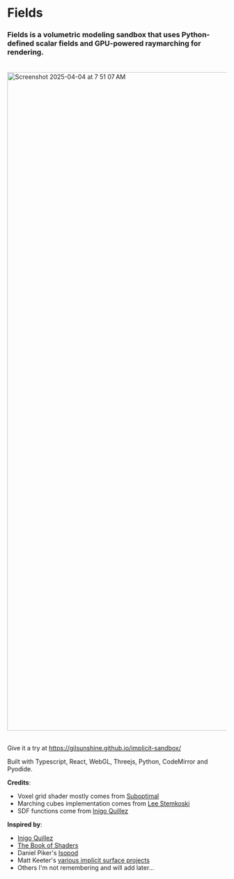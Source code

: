 # Fields
### Fields is a volumetric modeling sandbox that uses Python-defined scalar fields and GPU-powered raymarching for rendering.<br></br>

<img width="1508" alt="Screenshot 2025-04-04 at 7 51 07 AM" src="https://github.com/user-attachments/assets/119617d2-6cfa-466d-b2b5-ea9cd5f6177e" /><br></br>


Give it a try at https://gilsunshine.github.io/implicit-sandbox/

Built with Typescript, React, WebGL, Threejs, Python, CodeMirror and Pyodide.

**Credits**:
* Voxel grid shader mostly comes from [Suboptimal](https://github.com/SuboptimalEng/volume-rendering)
* Marching cubes implementation comes from [Lee Stemkoski](https://stemkoski.github.io/Three.js/Marching-Cubes.html)
* SDF functions come from [Inigo Quillez](https://iquilezles.org/articles/distfunctions/)

**Inspired by**:
* [Inigo Quillez](https://iquilezles.org/)
* [The Book of Shaders](https://thebookofshaders.com/)
* Daniel Piker's [Isopod](https://discourse.mcneel.com/t/isopod-implicit-surface-tools/188951)
* Matt Keeter's [various implicit surface projects](https://www.mattkeeter.com/projects/fidget/)
* Others I'm not remembering and will add later...
